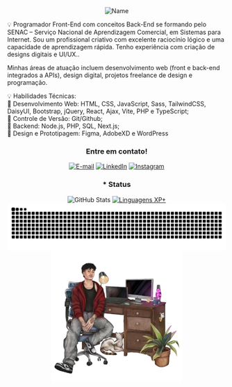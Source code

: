  <div style="text-align: center;" align="center">
  <img src="./src/olá.gif" alt="Name" height="150px">
  </div>

 
 
 💡 Programador Front-End com conceitos Back-End se formando pelo SENAC – Serviço Nacional de Aprendizagem Comercial, em Sistemas para Internet. Sou um profissional criativo com excelente raciocínio lógico e uma capacidade de aprendizagem rápida. Tenho experiência com criação de designs digitais e UI/UX..

 Minhas áreas de atuação incluem desenvolvimento web (front e back-end integrados a APIs), design digital, projetos freelance de design e programação.

💡 Habilidades Técnicas:<br>
🌟 Desenvolvimento Web: HTML, CSS, JavaScript, Sass, TailwindCSS, DaisyUI, Bootstrap, jQuery, React, Ajax, Vite, PHP e TypeScript;<br>
🌟 Controle de Versão: Git/Github;<br>
🌟 Backend: Node.js, PHP, SQL, Next.js;<br>
🌟 Design e Prototipagem: Figma, AdobeXD e WordPress<br>

<div align="center">
<h3 align="center">Entre em contato!</h3>

[![E-mail](https://img.shields.io/badge/-Email-000?style=for-the-badge&logo=microsoft-outlook&logoColor=FF00F6&color:FFF)](mailto:vitorcgmss@outlook.com)
[![LinkedIn](https://img.shields.io/badge/-LinkedIn-000?style=for-the-badge&logo=linkedin&logoColor=FF00F6&color:FFF)](https://www.linkedin.com/in/vitorcgms/)
[![Instagram](https://img.shields.io/badge/-Instagram-000?style=for-the-badge&logo=instagram&logoColor=FF00F6&color:FFF)](https://www.instagram.com/vittxw/)
</div>


<div style="text-align: center;" align="center">
    <h3>* Status</h3>
  <img src="https://github-readme-stats-git-masterrstaa-rickstaa.vercel.app/api?username=vitorcgo&hide_title=true&show_icons=true&include_all_commits=false&count_private=true&line_height=25&hide=issues&bg_color=000&title_color=FF0000&text_color=FFF&border_radius=3&border_color=fff&icon_color=fff&theme=jolly" alt="GitHub Stats">

  <a href="https://github.com/vitorcgo/github-readme-stats">
    <img src="https://github-readme-stats-git-masterrstaa-rickstaa.vercel.app/api/top-langs/?username=vitorcgo&line_height=10&card_width=290&layout=compact&hide_title=false&count_private=true&langs_count=6&show_icons=true&title_color=FF0000&hide=html,scss,less&bg_color=000&text_color=fff&border_radius=3&border_color=000&count_private=true" alt="Linguagens XP+">
  </a>
</div>


<picture align="center">
  <source media="(prefers-color-scheme: dark)" srcset="https://raw.githubusercontent.com/vitorcgo/vitorcgo/output/github-contribution-grid-snake-dark.svg">
  <source media="(prefers-color-scheme: light)" srcset="https://raw.githubusercontent.com/vitorcgo/vitorcgo/output/github-contribution-grid-snake-dark.svg">
  <img align="center" alt="github contribution grid snake animation" src="https://raw.githubusercontent.com/vitorcgo/vitorcgo/output/github-contribution-grid-snake.svg">
</picture>

<br>
<div align="center">
<img align="center" alt="" height="300px" src="/src/foto.png">
</div>
